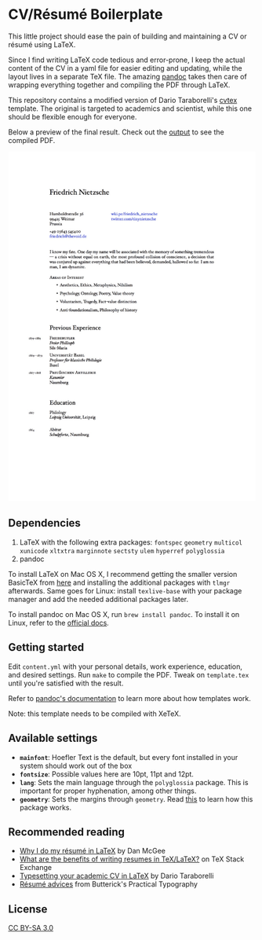 # CV/Résumé Boilerplate

This little project should ease the pain of building and maintaining a CV or résumé using LaTeX.

Since I find writing LaTeX code tedious and error-prone, I keep the actual content of the CV in a yaml file for easier editing and updating, while the layout lives in a separate TeX file. The amazing [pandoc](http://pandoc.org/) takes then care of wrapping everything together and compiling the PDF through LaTeX.

This repository contains a modified version of Dario Taraborelli's [cvtex](https://github.com/dartar/cvtex) template. The original is targeted to academics and scientist, while this one should be flexible enough for everyone.

Below a preview of the final result. Check out the [output](output.pdf) to see the compiled PDF.

![preview](preview.jpg)

## Dependencies

1. LaTeX with the following extra packages: `fontspec` `geometry` `multicol` `xunicode` `xltxtra` `marginnote` `sectsty` `ulem` `hyperref` `polyglossia`
2. pandoc

To install LaTeX on Mac OS X, I recommend getting the smaller version BasicTeX from [here](https://tug.org/mactex/morepackages.html) and installing the additional packages with `tlmgr` afterwards. Same goes for Linux: install `texlive-base` with your package manager and add the needed additional packages later.

To install pandoc on Mac OS X, run `brew install pandoc`. To install it on Linux, refer to the [official docs](http://pandoc.org/installing.html).

## Getting started

Edit `content.yml` with your personal details, work experience, education, and desired settings. Run `make` to compile the PDF. Tweak on `template.tex` until you're satisfied with the result.

Refer to [pandoc's documentation](http://pandoc.org/demo/example9/templates.html) to learn more about how templates work.

Note: this template needs to be compiled with XeTeX.

## Available settings

- **`mainfont`**: Hoefler Text is the default, but every font installed in your system should work out of the box
- **`fontsize`**: Possible values here are 10pt, 11pt and 12pt.
- **`lang`**: Sets the main language through the `polyglossia` package. This is important for proper hyphenation, among other things.
- **`geometry`**: Sets the margins through `geometry`. Read [this](https://www.sharelatex.com/learn/Page_size_and_margins) to learn how this package works.

## Recommended reading

- [Why I do my résumé in LaTeX](http://www.toofishes.net/blog/why-i-do-my-resume-latex/) by Dan McGee
- [What are the benefits of writing resumes in TeX/LaTeX?](http://tex.stackexchange.com/questions/11955/what-are-the-benefits-of-writing-resumes-in-tex-latex) on TeX Stack Exchange
- [Typesetting your academic CV in LaTeX](http://nitens.org/taraborelli/cvtex) by Dario Taraborelli
- [Résumé advices](http://practicaltypography.com/resumes.html) from Butterick's Practical Typography 

## License

[CC BY-SA 3.0](http://creativecommons.org/licenses/by-sa/3.0/)
